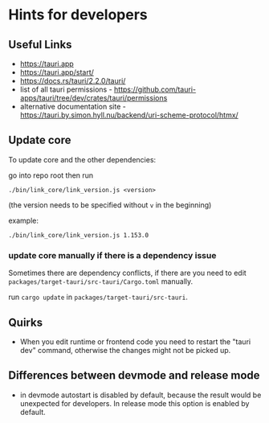 # Hints for developers

## Useful Links

- https://tauri.app
- https://tauri.app/start/
- https://docs.rs/tauri/2.2.0/tauri/
- list of all tauri permissions - https://github.com/tauri-apps/tauri/tree/dev/crates/tauri/permissions
- alternative documentation site - https://tauri.by.simon.hyll.nu/backend/uri-scheme-protocol/htmx/

## Update core

To update core and the other dependencies:

go into repo root then run

```
./bin/link_core/link_version.js <version>
```

(the version needs to be specified without `v` in the beginning)

example:

```
./bin/link_core/link_version.js 1.153.0
```

### update core manually if there is a dependency issue

Sometimes there are dependency conflicts, if there are you need to edit `packages/target-tauri/src-tauri/Cargo.toml` manually.

run `cargo update` in `packages/target-tauri/src-tauri`.

## Quirks

- When you edit runtime or frontend code you need to restart the "tauri dev" command, otherwise the changes might not be picked up.

## Differences between devmode and release mode

- in devmode autostart is disabled by default, because the result would be unexpected for developers. In release mode this option is enabled by default.
